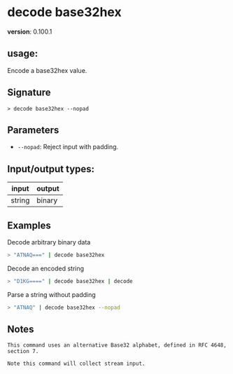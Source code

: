 # decode base32hex

**version**: 0.100.1

## **usage**:

Encode a base32hex value.

## Signature

`> decode base32hex --nopad`

## Parameters

- `--nopad`: Reject input with padding.

## Input/output types:

| input  | output |
| ------ | ------ |
| string | binary |

## Examples

Decode arbitrary binary data

```bash
> "ATNAQ===" | decode base32hex
```

Decode an encoded string

```bash
> "D1KG====" | decode base32hex | decode
```

Parse a string without padding

```bash
> "ATNAQ" | decode base32hex --nopad
```

## Notes

```text
This command uses an alternative Base32 alphabet, defined in RFC 4648, section 7.

Note this command will collect stream input.
```
